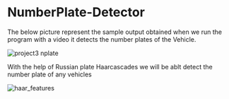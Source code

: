 # NumberPlate-Detector
The below picture represent the sample output obtained when we run the program with a video it detects the number plates of the Vehicle.

![project3 nplate](https://user-images.githubusercontent.com/85358496/134471366-24d30e51-ebcf-4f35-ae59-d37e52f37c12.gif)

With the help of Russian plate Haarcascades we will be ablt detect the number plate of any vehicles

![haar_features](https://user-images.githubusercontent.com/85358496/134472097-ad961670-8458-40eb-bb61-304a98c0d641.jpeg)
